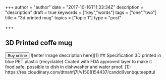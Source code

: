+++
author = "author"
date = "2017-10-16T11:33:34Z"
description = "description"
draft = true
keywords = ["key","words"]
tags = ["one","two"]
title = "3d printed mug"
topics = ["topic 1"]
type = "post"

+++
## 3D Printed coffe mug


<button class="btn btn-success btn-lg snipcart-add-item" data-item-id="3D-Printed-Coffe-Mug" data-item-name="3D-Printed-Coffe-Mug" data-item-price="38.75" data-item-weight="167" data-item-url="/3D-printed-mug" data-item-stackable="false" data-item-description="3D-Printed-Coffe-Mug">
Buy online
</button>
![enter image description here][1]
## Specification
3D printed in blue PET plastic (recyclable)
Coated with FDA approved layer to make it food safe, possible to dish in dishwasher and water proof.
  [1]: https://res.cloudinary.com/dtnahfj7l/v1508154437/candd6vsnbquteepttul

